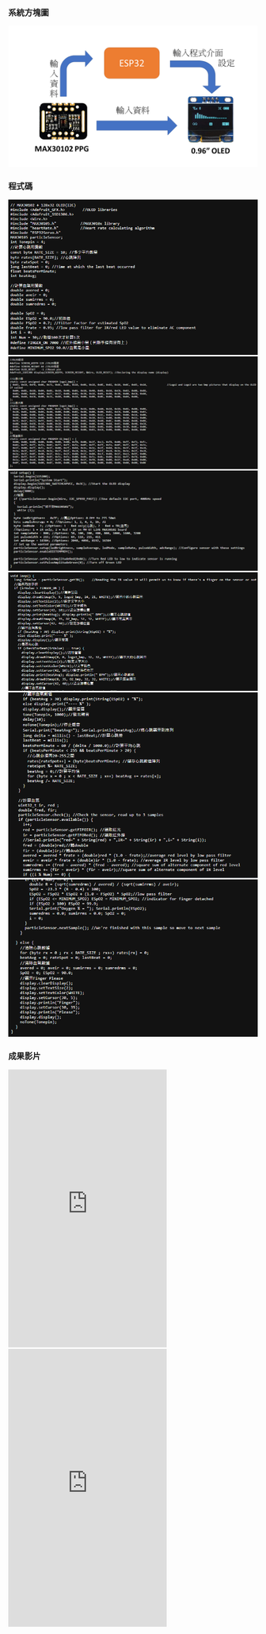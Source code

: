 ### 系統方塊圖
![](https://github.com/phantom3035/MCU-HW/blob/main/images/OLED.png?raw=true)

### 程式碼
![](https://github.com/phantom3035/MCU-HW/blob/main/images/OLED1.png?raw=true)
![](https://github.com/phantom3035/MCU-HW/blob/main/images/OLED2.png?raw=true)
![](https://github.com/phantom3035/MCU-HW/blob/main/images/OLED3.png?raw=true)
![](https://github.com/phantom3035/MCU-HW/blob/main/images/OLED4.png?raw=true)
![](https://github.com/phantom3035/MCU-HW/blob/main/images/OLED5.png?raw=true)
![](https://github.com/phantom3035/MCU-HW/blob/main/images/OLED6.png?raw=true)
### 成果影片
<iframe width="320" height="560" src="https://www.youtube.com/embed/7jaahgrcVJU" title="心跳一" frameborder="0" allow="accelerometer; autoplay; clipboard-write; encrypted-media; gyroscope; picture-in-picture; web-share" allowfullscreen></iframe>
<iframe width="320" height="560" src="https://www.youtube.com/embed/Pj2sm8fbhmE" title="心跳二" frameborder="0" allow="accelerometer; autoplay; clipboard-write; encrypted-media; gyroscope; picture-in-picture; web-share" allowfullscreen></iframe>
